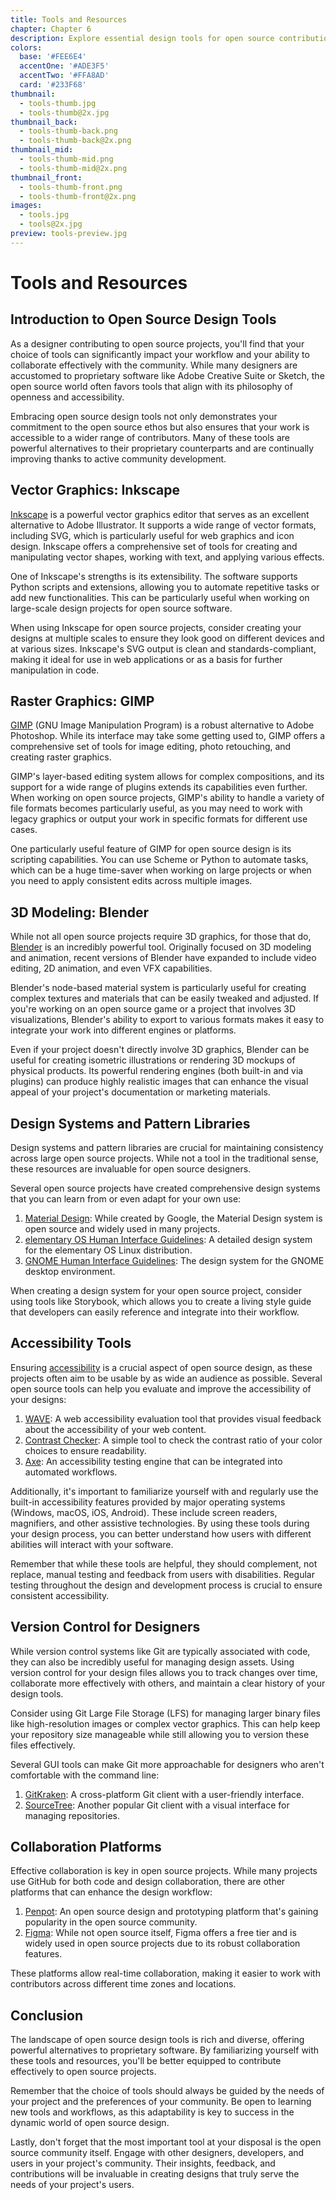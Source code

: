 ```yaml
---
title: Tools and Resources
chapter: Chapter 6
description: Explore essential design tools for open source contribution. From vector graphics to prototyping, find the right tools to create impactful designs in collaborative projects.
colors:
  base: '#FEE6E4'
  accentOne: '#ADE3F5'
  accentTwo: '#FFA8AD'
  card: '#233F68'
thumbnail:
  - tools-thumb.jpg
  - tools-thumb@2x.jpg
thumbnail_back:
  - tools-thumb-back.png
  - tools-thumb-back@2x.png
thumbnail_mid:
  - tools-thumb-mid.png
  - tools-thumb-mid@2x.png
thumbnail_front:
  - tools-thumb-front.png
  - tools-thumb-front@2x.png
images:
  - tools.jpg
  - tools@2x.jpg
preview: tools-preview.jpg
---
```


# Tools and Resources

## Introduction to Open Source Design Tools

As a designer contributing to open source projects, you'll find that your choice of tools can significantly impact your workflow and your ability to collaborate effectively with the community. While many designers are accustomed to proprietary software like Adobe Creative Suite or Sketch, the open source world often favors tools that align with its philosophy of openness and accessibility.

Embracing open source design tools not only demonstrates your commitment to the open source ethos but also ensures that your work is accessible to a wider range of contributors. Many of these tools are powerful alternatives to their proprietary counterparts and are continually improving thanks to active community development.

## Vector Graphics: Inkscape

[Inkscape](https://inkscape.org/) is a powerful vector graphics editor that serves as an excellent alternative to Adobe Illustrator. It supports a wide range of vector formats, including SVG, which is particularly useful for web graphics and icon design. Inkscape offers a comprehensive set of tools for creating and manipulating vector shapes, working with text, and applying various effects.

One of Inkscape's strengths is its extensibility. The software supports Python scripts and extensions, allowing you to automate repetitive tasks or add new functionalities. This can be particularly useful when working on large-scale design projects for open source software.

When using Inkscape for open source projects, consider creating your designs at multiple scales to ensure they look good on different devices and at various sizes. Inkscape's SVG output is clean and standards-compliant, making it ideal for use in web applications or as a basis for further manipulation in code.

## Raster Graphics: GIMP

[GIMP](https://www.gimp.org/) (GNU Image Manipulation Program) is a robust alternative to Adobe Photoshop. While its interface may take some getting used to, GIMP offers a comprehensive set of tools for image editing, photo retouching, and creating raster graphics.

GIMP's layer-based editing system allows for complex compositions, and its support for a wide range of plugins extends its capabilities even further. When working on open source projects, GIMP's ability to handle a variety of file formats becomes particularly useful, as you may need to work with legacy graphics or output your work in specific formats for different use cases.

One particularly useful feature of GIMP for open source design is its scripting capabilities. You can use Scheme or Python to automate tasks, which can be a huge time-saver when working on large projects or when you need to apply consistent edits across multiple images.

## 3D Modeling: Blender

While not all open source projects require 3D graphics, for those that do, [Blender](https://www.blender.org/) is an incredibly powerful tool. Originally focused on 3D modeling and animation, recent versions of Blender have expanded to include video editing, 2D animation, and even VFX capabilities.

Blender's node-based material system is particularly useful for creating complex textures and materials that can be easily tweaked and adjusted. If you're working on an open source game or a project that involves 3D visualizations, Blender's ability to export to various formats makes it easy to integrate your work into different engines or platforms.

Even if your project doesn't directly involve 3D graphics, Blender can be useful for creating isometric illustrations or rendering 3D mockups of physical products. Its powerful rendering engines (both built-in and via plugins) can produce highly realistic images that can enhance the visual appeal of your project's documentation or marketing materials.

## Design Systems and Pattern Libraries

Design systems and pattern libraries are crucial for maintaining consistency across large open source projects. While not a tool in the traditional sense, these resources are invaluable for open source designers.

Several open source projects have created comprehensive design systems that you can learn from or even adapt for your own use:

1. [Material Design](https://m3.material.io/): While created by Google, the Material Design system is open source and widely used in many projects.
2. [elementary OS Human Interface Guidelines](https://docs.elementary.io/hig): A detailed design system for the elementary OS Linux distribution.
3. [GNOME Human Interface Guidelines](https://developer.gnome.org/hig/): The design system for the GNOME desktop environment.

When creating a design system for your open source project, consider using tools like Storybook, which allows you to create a living style guide that developers can easily reference and integrate into their workflow.

## Accessibility Tools

Ensuring [accessibility](/8-improving-ux#designing-for-accessibility) is a crucial aspect of open source design, as these projects often aim to be usable by as wide an audience as possible. Several open source tools can help you evaluate and improve the accessibility of your designs:

1. [WAVE](https://wave.webaim.org/): A web accessibility evaluation tool that provides visual feedback about the accessibility of your web content.
2. [Contrast Checker](https://webaim.org/resources/contrastchecker/): A simple tool to check the contrast ratio of your color choices to ensure readability.
3. [Axe](https://www.deque.com/axe/): An accessibility testing engine that can be integrated into automated workflows.

Additionally, it's important to familiarize yourself with and regularly use the built-in accessibility features provided by major operating systems (Windows, macOS, iOS, Android). These include screen readers, magnifiers, and other assistive technologies. By using these tools during your design process, you can better understand how users with different abilities will interact with your software.

Remember that while these tools are helpful, they should complement, not replace, manual testing and feedback from users with disabilities. Regular testing throughout the design and development process is crucial to ensure consistent accessibility.

## Version Control for Designers

While version control systems like Git are typically associated with code, they can also be incredibly useful for managing design assets. Using version control for your design files allows you to track changes over time, collaborate more effectively with others, and maintain a clear history of your design tools.

Consider using Git Large File Storage (LFS) for managing larger binary files like high-resolution images or complex vector graphics. This can help keep your repository size manageable while still allowing you to version these files effectively.

Several GUI tools can make Git more approachable for designers who aren't comfortable with the command line:

1. [GitKraken](https://www.gitkraken.com/): A cross-platform Git client with a user-friendly interface.
2. [SourceTree](https://www.sourcetreeapp.com/): Another popular Git client with a visual interface for managing repositories.

## Collaboration Platforms

Effective collaboration is key in open source projects. While many projects use GitHub for both code and design collaboration, there are other platforms that can enhance the design workflow:

1. [Penpot](https://penpot.app/): An open source design and prototyping platform that's gaining popularity in the open source community.
2. [Figma](https://www.figma.com/): While not open source itself, Figma offers a free tier and is widely used in open source projects due to its robust collaboration features.

These platforms allow real-time collaboration, making it easier to work with contributors across different time zones and locations.

## Conclusion

The landscape of open source design tools is rich and diverse, offering powerful alternatives to proprietary software. By familiarizing yourself with these tools and resources, you'll be better equipped to contribute effectively to open source projects.

Remember that the choice of tools should always be guided by the needs of your project and the preferences of your community. Be open to learning new tools and workflows, as this adaptability is key to success in the dynamic world of open source design.

Lastly, don't forget that the most important tool at your disposal is the open source community itself. Engage with other designers, developers, and users in your project's community. Their insights, feedback, and contributions will be invaluable in creating designs that truly serve the needs of your project's users.
